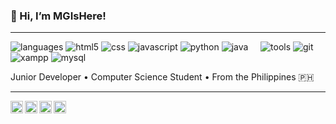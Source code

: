 ### 👋 Hi, I’m MGIsHere!

----

![languages](https://img.shields.io/static/v1?label=&message=languages:&color=111&style=flat-square)
![html5](https://img.shields.io/static/v1?logo=html5&label=&message=html&color=36465D&logoColor=AAA&style=flat-square&link=)
![css](https://img.shields.io/static/v1?logo=css&label=&message=css&color=36465D&logoColor=AAA&style=flat-square)
![javascript](https://img.shields.io/static/v1?logo=javascript&label=&message=javascript&color=36465D&logoColor=AAA&style=flat-square)
![python](https://img.shields.io/static/v1?logo=python&label=&message=python&color=36465D&logoColor=AAA&style=flat-square)
![java](https://img.shields.io/static/v1?logo=openjdk&label=&message=java&color=36465D&logoColor=AAA&style=flat-square)
&nbsp;&nbsp;&nbsp;
![tools](https://img.shields.io/static/v1?label=&message=tools:&color=111&style=flat-square)
![git](https://img.shields.io/static/v1?logo=git&label=&message=git&color=36465D&logoColor=AAA&style=flat-square)
![xampp](https://img.shields.io/static/v1?logo=xampp&label=&message=xampp&color=36465D&logoColor=AAA&style=flat-square)
![mysql](https://img.shields.io/static/v1?logo=mysql&label=&message=mysql&color=36465D&logoColor=AAA&style=flat-square)
&nbsp;&nbsp;&nbsp;

Junior Developer • Computer Science Student • From the Philippines 🇵🇭

----

<a href="https://x.com/sinn0hlakes">
  <img align="left" alt="MGIsHere's X Profile" width="20px" src="https://cdn.simpleicons.org/x/495f7e" />
</a>
<a href="https://www.instagram.com/s1nnohlakes/">
  <img align="left" alt="MGIsHere's Instagram" width="20px" src="https://cdn.simpleicons.org/instagram/495f7e" />
</a>
<a href="https://www.tiktok.com/@s1nn0hlakes">
  <img align="left" alt="MGIsHere's TikTok" width="20px" src="https://cdn.simpleicons.org/tiktok/495f7e" />
</a>
<a href="https://youtube.com/@s1nnohlakes">
  <img align="left" alt="MGIsHere's YouTube" width="20px" src="https://cdn.simpleicons.org/youtube/495f7e" />
</a>

